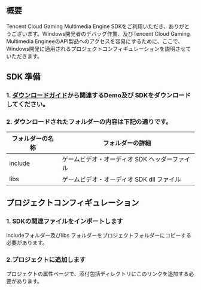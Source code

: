 ## 概要
Tencent Cloud Gaming Multimedia Engine SDKをご利用いただき、ありがとうございます。Windows開発者のデバッグ作業、及びTencent Cloud Gaming Multimedia EngineeのAPI製品へのアクセスを容易にするために、ここで、Windows開発に適用されるプロジェクトコンフィギュレーションを説明させていただきます。

## SDK 準備


### 1. [ダウンロードガイド](https://intl.cloud.tencent.com/document/product/607/18521)から関連するDemo及び SDKをダウンロードしてください。


### 2. ダウンロードされたフォルダーの内容は下記の通りです。

|フォルダーの名称     	|  フォルダーの詳細　|
| -|-|
| include    		|ゲームビデオ・オーディオ SDK ヘッダーファイル	|
| libs  	|ゲームビデオ・オーディオ SDK dll ファイル			|


## プロジェクトコンフィギュレーション

### 1. SDKの関連ファイルをインポートします 
includeフォルダー及びlibs フォルダーをプロジェクトフォルダーにコピーする必要があります。

### 2.プロジェクトに追加します
プロジェクトの属性ページで、添付包括ディレクトリにこのリンクを追加する必要があります。

